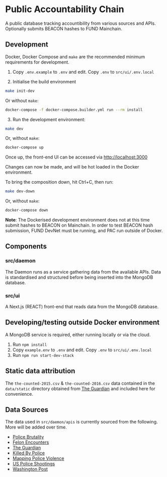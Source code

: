 # Public Accountability Chain

A public database tracking accountibility from various sources and APIs. Optionally submits BEACON hashes to
FUND Mainchain.

## Development

Docker, Docker Compose and `make` are the recommended minimum requirements for development.

1. Copy `.env.example` to `.env` and edit. Copy `.env` to `src/ui/.env.local`

2. Initialise the build environment

```bash 
make init-dev
```

Or without `make`:

```bash 
docker-compose -f docker-compose.builder.yml run --rm install
```

3. Run the development environment:

```bash 
make dev
```

Or, without `make`:

```bash 
docker-compose up
```

Once up, the front-end UI can be accessed via [http://localhost:3000](http://localhost:3000)

Changes can now be made, and will be hot loaded in the Docker environment.

To bring the composition down, hit Ctrl+C, then run:

```bash 
make dev-down
```

Or, without `make`:

```bash 
docker-compose down
```

**Note**: The Dockerised development environment does not at this time submit hashes to BEACON on Mainchain.
In order to test BEACON hash submission, FUND DevNet must be running, and PAC run outside
of Docker.

## Components

### src/daemon

The Daemon runs as a service gathering data from the available APIs. Data is standardised and structured
before being inserted into the MongoDB database.

### src/ui

A Next.js (REACT) front-end that reads data from the MongoDB database.

## Developing/testing outside Docker environment

A MongoDB service is required, either running locally or via the cloud.

1. Run `npm install`
2. Copy `example.env` to `.env` and edit. Copy `.env` to `src/ui/.env.local`
3. Run `npm run start-dev-stack`

## Static data attribution

The `the-counted-2015.csv` & `the-counted-2016.csv` data contained in the `data/static` 
directory obtained from [The Guardian](http://www.theguardian.com/thecounted)
and included here for convenience.

## Data Sources

The data used in `src/daemon/apis` is currently sourced from the following. More will be added over time.

- [Police Brutality](https://github.com/2020PB/police-brutality)
- [Felon Encounters](https://docs.google.com/spreadsheets/d/1dKmaV_JiWcG8XBoRgP8b4e9Eopkpgt7FL7nyspvzAsE)
- [The Guardian](https://www.theguardian.com/us-news/ng-interactive/2015/jun/01/about-the-counted)
- [Killed By Police](https://killedbypolice.net)
- [Mapping Police Violence](https://mappingpoliceviolence.org)
- [US Police Shootings](https://docs.google.com/spreadsheets/d/1cEGQ3eAFKpFBVq1k2mZIy5mBPxC6nBTJHzuSWtZQSVw)
- [Washington Post](https://raw.githubusercontent.com/washingtonpost/data-police-shootings/master/fatal-police-shootings-data.csv)
